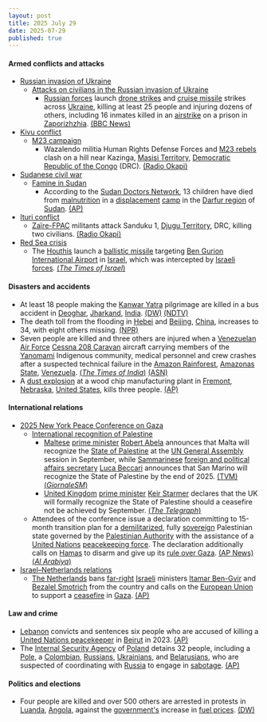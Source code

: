```yaml
---
layout: post
title: 2025 July 29
date: 2025-07-29
published: true
---
```



#### Armed conflicts and attacks

* [Russian invasion of Ukraine](https://en.wikipedia.org/wiki/Russian_invasion_of_Ukraine "Russian invasion of Ukraine")
  * [Attacks on civilians in the Russian invasion of Ukraine](https://en.wikipedia.org/wiki/Attacks_on_civilians_in_the_Russian_invasion_of_Ukraine "Attacks on civilians in the Russian invasion of Ukraine")
    * [Russian forces](https://en.wikipedia.org/wiki/Russian_Armed_Forces "Russian Armed Forces") launch [drone strikes](https://en.wikipedia.org/wiki/Drone_warfare "Drone warfare") and [cruise missile](https://en.wikipedia.org/wiki/Cruise_missile "Cruise missile") strikes across [Ukraine](https://en.wikipedia.org/wiki/Ukraine "Ukraine"), killing at least 25 people and injuring dozens of others, including 16 inmates killed in an [airstrike](https://en.wikipedia.org/wiki/Airstrike "Airstrike") on a prison in [Zaporizhzhia](https://en.wikipedia.org/wiki/Zaporizhzhia "Zaporizhzhia"). [(BBC News)](https://www.bbc.co.uk/news/articles/cj0y45mdjp7o)
* [Kivu conflict](https://en.wikipedia.org/wiki/Kivu_conflict "Kivu conflict")
  * [M23 campaign](https://en.wikipedia.org/wiki/M23_campaign_%282022%E2%80%93present%29 "M23 campaign (2022–present)")
    * Wazalendo militia Human Rights Defense Forces and [M23 rebels](https://en.wikipedia.org/wiki/March_23_Movement "March 23 Movement") clash on a hill near Kazinga, [Masisi Territory](https://en.wikipedia.org/wiki/Masisi_Territory "Masisi Territory"), [Democratic Republic of the Congo](https://en.wikipedia.org/wiki/Democratic_Republic_of_the_Congo "Democratic Republic of the Congo") (DRC). [(Radio Okapi)](https://www.radiookapi.net/2025/07/29/actualite/securite/affrontements-entre-afcm23-et-wazalendo-dans-le-territoire-de-masisi)
* [Sudanese civil war](https://en.wikipedia.org/wiki/Sudanese_civil_war_%282023%E2%80%93present%29 "Sudanese civil war (2023–present)")
  * [Famine in Sudan](https://en.wikipedia.org/wiki/Famine_in_Sudan_%282024%E2%80%93present%29 "Famine in Sudan (2024–present)")
    * According to the [Sudan Doctors Network](https://en.wikipedia.org/wiki/Sudan_Doctors_Union "Sudan Doctors Union"), 13 children have died from [malnutrition](https://en.wikipedia.org/wiki/Malnutrition "Malnutrition") in a [displacement](https://en.wikipedia.org/wiki/Internal_displacement "Internal displacement") [camp](https://en.wikipedia.org/wiki/Refugee_camp "Refugee camp") in the [Darfur region](https://en.wikipedia.org/wiki/Darfur_region "Darfur region") of [Sudan](https://en.wikipedia.org/wiki/Sudan "Sudan"). [(AP)](https://apnews.com/article/sudan-war-darfur-malnutirition-famine-5792fded09906743e152b5e49b755eca)
* [Ituri conflict](https://en.wikipedia.org/wiki/Ituri_conflict "Ituri conflict")
  * [Zaïre-FPAC](https://en.wikipedia.org/wiki/Za%C3%AFre-FPAC "Zaïre-FPAC") militants attack Sanduku 1, [Djugu Territory](https://en.wikipedia.org/wiki/Djugu_Territory "Djugu Territory"), DRC, killing two civilians. [(Radio Okapi)](https://www.radiookapi.net/2025/07/29/actualite/securite/deux-civils-tues-dans-une-attaque-attribuee-au-groupe-arme-zaire-djugu)
* [Red Sea crisis](https://en.wikipedia.org/wiki/Red_Sea_crisis "Red Sea crisis")
  * The [Houthis](https://en.wikipedia.org/wiki/Houthi "Houthi") launch a [ballistic missile](https://en.wikipedia.org/wiki/Ballistic_missile "Ballistic missile") targeting [Ben Gurion International Airport](https://en.wikipedia.org/wiki/Ben_Gurion_International_Airport "Ben Gurion International Airport") in [Israel](https://en.wikipedia.org/wiki/Israel "Israel"), which was intercepted by [Israeli forces](https://en.wikipedia.org/wiki/Israeli_forces "Israeli forces"). [(*The Times of Israel*)](https://www.timesofisrael.com/liveblog_entry/houthis-claim-missile-attack-that-targeted-central-israel-jerusalem/)

#### Disasters and accidents

* At least 18 people making the [Kanwar Yatra](https://en.wikipedia.org/wiki/Kanwar_Yatra "Kanwar Yatra") pilgrimage are killed in a bus accident in [Deoghar](https://en.wikipedia.org/wiki/Deoghar "Deoghar"), [Jharkand](https://en.wikipedia.org/wiki/Jharkand "Jharkand"), [India](https://en.wikipedia.org/wiki/India "India"). [(DW)](https://www.dw.com/en/india-deoghar-bus-accident-leaves-many-hindu-pilgrims-dead/a-73445120) [(NDTV)](https://www.ndtv.com/india-news/deoghar-accident-kanwariyas-killed-18-kanwariyas-killed-in-bus-truck-collision-in-jharkhands-deoghar-8971474)
* The death toll from the flooding in [Hebei](https://en.wikipedia.org/wiki/Hebei "Hebei") and [Beijing](https://en.wikipedia.org/wiki/Beijing "Beijing"), [China](https://en.wikipedia.org/wiki/China "China"), increases to 34, with eight others missing. [(NPR)](https://www.npr.org/2025/07/29/g-s1-79987/heavy-rains-flooding-beijing)
* Seven people are killed and three others are injured when a [Venezuelan Air Force](https://en.wikipedia.org/wiki/Bolivarian_Military_Aviation_of_Venezuela "Bolivarian Military Aviation of Venezuela") [Cessna 208 Caravan](https://en.wikipedia.org/wiki/Cessna_208_Caravan "Cessna 208 Caravan") aircraft carrying members of the [Yanomami](https://en.wikipedia.org/wiki/Yanomami "Yanomami") Indigenous community, medical personnel and crew crashes after a suspected technical failure in the [Amazon Rainforest](https://en.wikipedia.org/wiki/Amazon_Rainforest "Amazon Rainforest"), [Amazonas State](https://en.wikipedia.org/wiki/Amazonas_%28Venezuelan_state%29 "Amazonas (Venezuelan state)"), [Venezuela](https://en.wikipedia.org/wiki/Venezuela "Venezuela"). [(*The Times of India*)](https://timesofindia.indiatimes.com/world/rest-of-world/venezuela-military-plane-crash-7-dead-technical-failure-suspected-says-defense-ministry/articleshow/123003337.cms) [(ASN)](https://asn.flightsafety.org/wikibase/530994)
* A [dust explosion](https://en.wikipedia.org/wiki/Dust_explosion "Dust explosion") at a wood chip manufacturing plant in [Fremont, Nebraska](https://en.wikipedia.org/wiki/Fremont%2C_Nebraska "Fremont, Nebraska"), [United States](https://en.wikipedia.org/wiki/United_States "United States"), kills three people. [(AP)](https://apnews.com/article/fremont-nebraska-explosion-fire-horizon-biofuels-f6019cc7d3e35d62548dd31529cb010f)

#### International relations

* [2025 New York Peace Conference on Gaza](https://en.wikipedia.org/wiki/2025_New_York_Peace_Conference_on_Gaza "2025 New York Peace Conference on Gaza")
  * [International recognition of Palestine](https://en.wikipedia.org/wiki/International_recognition_of_Palestine "International recognition of Palestine")
    * [Maltese](https://en.wikipedia.org/wiki/Malta "Malta") [prime minister](https://en.wikipedia.org/wiki/Prime_Minister_of_Malta "Prime Minister of Malta") [Robert Abela](https://en.wikipedia.org/wiki/Robert_Abela "Robert Abela") announces that Malta will recognize the [State of Palestine](https://en.wikipedia.org/wiki/Palestine "Palestine") at the [UN General Assembly](https://en.wikipedia.org/wiki/UN_General_Assembly "UN General Assembly") session in September, while [Sammarinese](https://en.wikipedia.org/wiki/San_Marino "San Marino") [foreign and political affairs secretary](https://en.wikipedia.org/wiki/San_Marino_Secretary_for_Foreign_and_Political_Affairs "San Marino Secretary for Foreign and Political Affairs") [Luca Beccari](https://en.wikipedia.org/wiki/Luca_Beccari "Luca Beccari") announces that San Marino will recognize the State of Palestine by the end of 2025. [(TVM)](https://tvmnews.mt/en/news/prime-minister-announces-malta-to-recognize-the-state-of-palestine-at-upcoming-un-assembly/) [(*GiornaleSM*)](https://giornalesm.com/san-marino-intervento-del-segretario-di-stato-per-gli-affari-esteri-alle-nazioni-unite/)
    * [United Kingdom](https://en.wikipedia.org/wiki/United_Kingdom "United Kingdom") [prime minister](https://en.wikipedia.org/wiki/Prime_Minister_of_the_United_Kingdom "Prime Minister of the United Kingdom") [Keir Starmer](https://en.wikipedia.org/wiki/Keir_Starmer "Keir Starmer") declares that the UK will formally recognize the State of Palestine should a ceasefire not be achieved by September. [(*The Telegraph*)](https://www.telegraph.co.uk/politics/2025/07/29/gaza-starmer-palestine-cabinet-meeting/)
  * Attendees of the conference issue a declaration committing to 15-month transition plan for a [demilitarized](https://en.wikipedia.org/wiki/Demilitarized "Demilitarized"), fully [sovereign](https://en.wikipedia.org/wiki/Sovereignty "Sovereignty") Palestinian state governed by the [Palestinian Authority](https://en.wikipedia.org/wiki/Palestinian_Authority "Palestinian Authority") with the assistance of a [United Nations](https://en.wikipedia.org/wiki/United_Nations "United Nations") [peacekeeping force](https://en.wikipedia.org/wiki/United_Nations_peacekeeping "United Nations peacekeeping"). The declaration additionally calls on [Hamas](https://en.wikipedia.org/wiki/Hamas "Hamas") to disarm and give up its [rule over Gaza](https://en.wikipedia.org/wiki/Gaza_Strip_under_Hamas "Gaza Strip under Hamas"). [(AP News)](https://apnews.com/article/un-israel-palestinians-twostate-gaza-declaration-conflict-7373306d09d7efbb634dab53be711586) [(*Al Arabiya*)](https://english.alarabiya.net/News/middle-east/2025/07/30/twostate-conference-sets-15month-timeline-for-creation-of-palestinian-state)
* [Israel–Netherlands relations](https://en.wikipedia.org/wiki/Israel%E2%80%93Netherlands_relations "Israel–Netherlands relations")
  * [The Netherlands](https://en.wikipedia.org/wiki/The_Netherlands "The Netherlands") bans [far-right](https://en.wikipedia.org/wiki/Far-right_politics_in_Israel "Far-right politics in Israel") [Israeli](https://en.wikipedia.org/wiki/Israelis "Israelis") ministers [Itamar Ben-Gvir](https://en.wikipedia.org/wiki/Itamar_Ben-Gvir "Itamar Ben-Gvir") and [Bezalel Smotrich](https://en.wikipedia.org/wiki/Bezalel_Smotrich "Bezalel Smotrich") from the country and calls on the [European Union](https://en.wikipedia.org/wiki/European_Union "European Union") to support a [ceasefire](https://en.wikipedia.org/wiki/Ceasefire "Ceasefire") in [Gaza](https://en.wikipedia.org/wiki/Gaza_Strip "Gaza Strip"). [(AP)](https://apnews.com/article/netherlands-israel-gaza-entry-ban-ministers-a5351f28ce17fb79a5800d21bbfb6f12)

#### Law and crime

* [Lebanon](https://en.wikipedia.org/wiki/Lebanon "Lebanon") convicts and sentences six people who are accused of killing a [United Nations peacekeeper](https://en.wikipedia.org/wiki/United_Nations_peacekeeping "United Nations peacekeeping") in [Beirut](https://en.wikipedia.org/wiki/Beirut "Beirut") in 2023. [(AP)](https://apnews.com/article/lebanon-unifil-peacekeeper-killed-8dbdd1f3909dba258bf17d0748f98292)
* The [Internal Security Agency](https://en.wikipedia.org/wiki/Internal_Security_Agency "Internal Security Agency") of [Poland](https://en.wikipedia.org/wiki/Poland "Poland") detains 32 people, including a [Pole](https://en.wikipedia.org/wiki/Polish_people "Polish people"), a [Colombian](https://en.wikipedia.org/wiki/Colombian_people "Colombian people"), [Russians](https://en.wikipedia.org/wiki/Russians "Russians"), [Ukrainians](https://en.wikipedia.org/wiki/Ukrainians "Ukrainians"), and [Belarusians](https://en.wikipedia.org/wiki/Belarusians "Belarusians"), who are suspected of coordinating with [Russia](https://en.wikipedia.org/wiki/Russia "Russia") to engage in [sabotage](https://en.wikipedia.org/wiki/Sabotage "Sabotage"). [(AP)](https://apnews.com/article/poland-russia-sabotage-ukraine-war-4b3cfe0ea3a9d8f9c6147f3c573363dd)

#### Politics and elections

* Four people are killed and over 500 others are arrested in protests in [Luanda](https://en.wikipedia.org/wiki/Luanda "Luanda"), [Angola](https://en.wikipedia.org/wiki/Angola "Angola"), against the [government's](https://en.wikipedia.org/wiki/Angolan_government "Angolan government") increase in [fuel prices](https://en.wikipedia.org/wiki/Gasoline_and_diesel_usage_and_pricing "Gasoline and diesel usage and pricing"). [(DW)](https://www.dw.com/en/angola-mass-arrests-as-luanda-fuel-hike-demos-turn-deadly/a-73449880)
